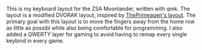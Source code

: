 This is my keyboard layout for the ZSA Moonlander, written with qmk.
The layout is a modified DVORAK layout, inspired by [ThePrimeagen's layout](https://github.com/ThePrimeagen/keyboards).
The primary goal with this layout is to move the fingers away from the home row as little as possibl while also being comfortable for programming.
I also added a QWERTY layer for gaming to avoid having to remap every single keybind in every game.
